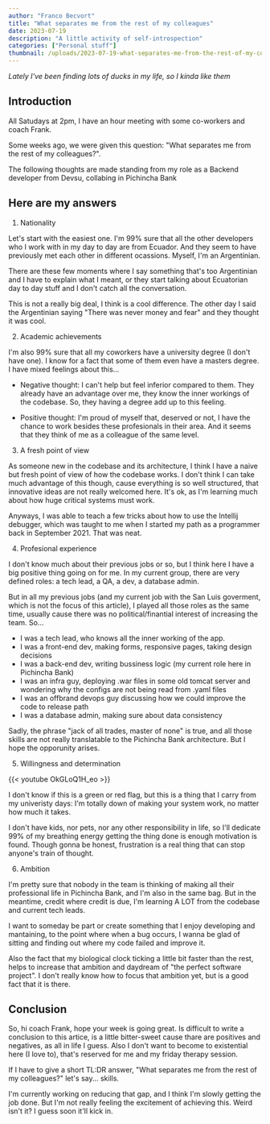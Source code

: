 ```yaml
---
author: "Franco Becvort"
title: "What separates me from the rest of my colleagues"
date: 2023-07-19
description: "A little activity of self-introspection"
categories: ["Personal stuff"]
thumbnail: /uploads/2023-07-19-what-separates-me-from-the-rest-of-my-colleagues/ducks.jpg
---
```


_Lately I've been finding lots of ducks in my life, so I kinda like them_

## Introduction

All Satudays at 2pm, I have an hour meeting with some co-workers and coach Frank.

Some weeks ago, we were given this question: "What separates me from the rest of my colleagues?".

The following thoughts are made standing from my role as a Backend developer from Devsu, collabing in Pichincha Bank

## Here are my answers

1. Nationality

Let's start with the easiest one. I'm 99% sure that all the other developers who I work with in my day to day are from Ecuador. And they seem to have previously met each other in different ocassions. Myself, I'm an Argentinian.

There are these few moments where I say something that's too Argentinian and I have to explain what I meant, or they start talking about Ecuatorian day to day stuff and I don't catch all the conversation.

This is not a really big deal, I think is a cool difference. The other day I said the Argentinian saying "There was never money and fear" and they thought it was cool.

2. Academic achievements

I'm also 99% sure that all my coworkers have a university degree (I don't have one). I know for a fact that some of them even have a masters degree. I have mixed feelings about this...

- Negative thought: I can't help but feel inferior compared to them. They already have an advantage over me, they know the inner workings of the codebase. So, they having a degree add up to this feeling.

- Positive thought: I'm proud of myself that, deserved or not, I have the chance to work besides these profesionals in their area. And it seems that they think of me as a colleague of the same level.

3. A fresh point of view

As someone new in the codebase and its architecture, I think I have a naive but fresh point of view of how the codebase works. I don't think I can take much advantage of this though, cause everything is so well structured, that innovative ideas are not really welcomed here. It's ok, as I'm learning much about how huge critical systems must work.

Anyways, I was able to teach a few tricks about how to use the Intellij debugger, which was taught to me when I started my path as a programmer back in September 2021. That was neat.

4. Profesional experience

I don't know much about their previous jobs or so, but I think here I have a big positive thing going on for me. In my current group, there are very defined roles: a tech lead, a QA, a dev, a database admin.

But in all my previous jobs (and my current job with the San Luis goverment, which is not the focus of this article), I played all those roles as the same time, usually cause there was no political/finantial interest of increasing the team. So...

- I was a tech lead, who knows all the inner working of the app.
- I was a front-end dev, making forms, responsive pages, taking design decisions
- I was a back-end dev, writing bussiness logic (my current role here in Pichincha Bank)
- I was an infra guy, deploying .war files in some old tomcat server and wondering why the configs are not being read from .yaml files
- I was an offbrand devops guy discussing how we could improve the code to release path
- I was a database admin, making sure about data consistency

Sadly, the phrase "jack of all trades, master of none" is true, and all those skills are not really translatable to the Pichincha Bank architecture. But I hope the opporunity arises.

5. Willingness and determination

{{< youtube OkGLoQ1H_eo >}}

I don't know if this is a green or red flag, but this is a thing that I carry from my univeristy days: I'm totally down of making your system work, no matter how much it takes.

I don't have kids, nor pets, nor any other responsibility in life, so I'll dedicate 99% of my breathing energy getting the thing done is enough motivation is found. Though gonna be honest, frustration is a real thing that can stop anyone's train of thought.

6. Ambition

I'm pretty sure that nobody in the team is thinking of making all their professional life in Pichincha Bank, and I'm also in the same bag. But in the meantime, credit where credit is due, I'm learning A LOT from the codebase and current tech leads.

I want to someday be part or create something that I enjoy developing and mantaining, to the point where when a bug occurs, I wanna be glad of sitting and finding out where my code failed and improve it.

Also the fact that my biological clock ticking a little bit faster than the rest, helps to increase that ambition and daydream of "the perfect software project". I don't really know how to focus that ambition yet, but is a good fact that it is there.

## Conclusion

So, hi coach Frank, hope your week is going great. Is difficult to write a conclusion to this artice, is a little bitter-sweet cause thare are positives and negatives, as all in life I guess. Also I don't want to become to existential here (I love to), that's reserved for me and my friday therapy session.

If I have to give a short TL:DR answer, "What separates me from the rest of my colleagues?" let's say... skills.

I'm currently working on reducing that gap, and I think I'm slowly getting the job done. But I'm not really feeling the excitement of achieving this. Weird isn't it? I guess soon it'll kick in.
